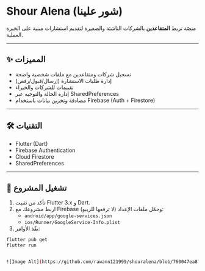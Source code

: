 # Shour Alena (شور علينا)

منصّة تربط **المتقاعدين** بالشركات الناشئة والصغيرة لتقديم استشارات مبنية على الخبرة العملية.

---

## ✨ المميزات
- تسجيل شركات ومتقاعدين مع ملفات شخصية واضحة
- إدارة طلبات الاستشارة (إرسال/قبول/رفض)
- تقييمات للشركات والخبراء
- إدارة الحالة والتوجيه عبر SharedPreferences
- مصادقة وتخزين بيانات باستخدام Firebase (Auth + Firestore)

---

## 🛠️ التقنيات
- Flutter (Dart)  
- Firebase Authentication  
- Cloud Firestore  
- SharedPreferences  

---

## 🚀 تشغيل المشروع
1. تأكد من تثبيت Flutter 3.x و Dart.  
2. اربط مشروعك مع Firebase وحمّل ملفات الإعداد (لا ترفعها للريبو):
   - `android/app/google-services.json`
   - `ios/Runner/GoogleService-Info.plist`
3. نفّذ الأوامر:
```bash
flutter pub get
flutter run


![Image Alt](https://github.com/rawann121999/shouralena/blob/760047ea8fef8f4061b8a968dc22770ce3c40506/splash.png)
